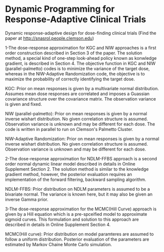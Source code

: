 # Dynamic Programming for Response-Adaptive Clinical Trials
Dynamic response-adaptive design for dose-finding clinical trials (Find the paper at http://snasrol.people.clemson.edu)

1-The dose-response approximation for KGC and NIW approaches is a first order construction described in Section 3 of the paper. The solution method, a special kind of one-step look-ahead policy known as konwledge gradient, is described in Section 4. The objective function in KGC and NIW (parallel-palmetto) codes is to minimize the variance of the target dose, whereas in the NIW-Adaptive Randomization code, the objective is to maximize the probability of correctly identifying the target dose.

  KGC: Prior on mean responses is given by a multivariate normal distribution. Assumes mean dose responses are correlated and imposes a Guassian covariance structure over the covariance matrix. The observation variance is given and fixed.

  NIW (parallel-palmetto): Prior on mean responses is given by a normal inverse wishart distribution. No given correlation structure is assumed. Observation variance is unknown and may be different for each dose. The code is written in parallel to run on Clemson's Palmetto Cluster.
  
  NIW-Adaptive Randomization: Prior on mean responses is given by a normal inverse wishart distribution. No given correlation structure is assumed. Observation variance is unknown and may be different for each dose.

2-The dose-response approximation for NDLM-FFBS approach is a second order normal dynamic linear model described in details in Online Supplement Section 2. The solution method is similar to the knowledge gradient method, however, the posterior evaluation requires an implementation of the forward filtering, backward sampling algorithm.
  
  NDLM-FFBS: Prior distribution on NDLM parameters is assumed to be a bivariate normal. The variance is known here, but it may also be given an inverse Gamma prior. 
  
3-The dose-response approximation for the MCMC(Hill Curve) approach is given by a Hill equation which is a pre-spceified model to approximate sigmoid curves. This formulation and solution to this approach are described in details in Online Supplement Section 4.

  MCMC(Hill curve): Prior distribution on model paramteres are assumed to follow a uniform distribution. Posterior evaluation of the parameters are estimated by Markov Chaine Monte Carlo simulation.
